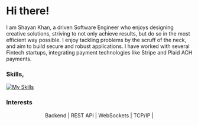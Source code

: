 # Hi there!

I am Shayan Khan, a driven Software Engineer who enjoys designing creative solutions, striving to not only achieve results, but do so in the most efficient way possible. I enjoy tackling problems by the scruff of the neck, and aim to build secure and robust applications. I have worked with several Fintech startups, integrating payment technologies like Stripe and Plaid ACH payments. 

### Skills, 
[![My Skills](https://skillicons.dev/icons?i=c,cpp,python,django,flask,fastapi,ts,nodejs,express,react,aws,docker,redis)](https://skillicons.dev)

### Interests
<div align="center">
  <p fontweight="bold">Backend | REST API | WebSockets | TCP/IP | </p>  
</div>
